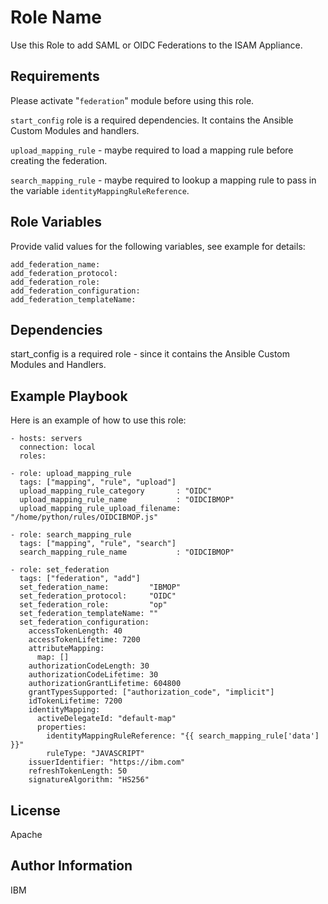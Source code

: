 Role Name
=========

Use this Role to add SAML or OIDC Federations to the ISAM Appliance.

Requirements
------------

Please activate "`federation`" module before using this role.

`start_config` role is a required dependencies. It contains the Ansible Custom Modules and handlers.

`upload_mapping_rule` - maybe required to load a mapping rule before creating the federation.

`search_mapping_rule` - maybe required to lookup a mapping rule to pass in the variable `identityMappingRuleReference`.


Role Variables
--------------

Provide valid values for the following variables, see example for details:
~~~~
add_federation_name:
add_federation_protocol:
add_federation_role:
add_federation_configuration:
add_federation_templateName:
~~~~

Dependencies
------------

start_config is a required role - since it contains the Ansible Custom Modules and Handlers.

Example Playbook
----------------

Here is an example of how to use this role:

    - hosts: servers
      connection: local
      roles:

    - role: upload_mapping_rule
      tags: ["mapping", "rule", "upload"]
      upload_mapping_rule_category       : "OIDC"
      upload_mapping_rule_name           : "OIDCIBMOP"
      upload_mapping_rule_upload_filename: "/home/python/rules/OIDCIBMOP.js"

    - role: search_mapping_rule
      tags: ["mapping", "rule", "search"]
      search_mapping_rule_name           : "OIDCIBMOP"

    - role: set_federation
      tags: ["federation", "add"]
      set_federation_name:         "IBMOP"
      set_federation_protocol:     "OIDC"
      set_federation_role:         "op"
      set_federation_templateName: ""
      set_federation_configuration:
        accessTokenLength: 40
        accessTokenLifetime: 7200
        attributeMapping:
          map: []
        authorizationCodeLength: 30
        authorizationCodeLifetime: 30
        authorizationGrantLifetime: 604800
        grantTypesSupported: ["authorization_code", "implicit"]
        idTokenLifetime: 7200
        identityMapping:
          activeDelegateId: "default-map"
          properties:
            identityMappingRuleReference: "{{ search_mapping_rule['data'] }}"
            ruleType: "JAVASCRIPT"
        issuerIdentifier: "https://ibm.com"
        refreshTokenLength: 50
        signatureAlgorithm: "HS256"

License
-------

Apache

Author Information
------------------

IBM
